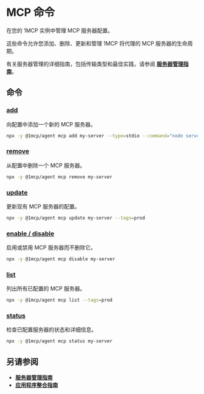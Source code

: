# MCP 命令

在您的 1MCP 实例中管理 MCP 服务器配置。

这些命令允许您添加、删除、更新和管理 1MCP 将代理的 MCP 服务器的生命周期。

有关服务器管理的详细指南，包括传输类型和最佳实践，请参阅 **[服务器管理指南](../../guide/essentials/server-management)**。

## 命令

### [add](./add)

向配置中添加一个新的 MCP 服务器。

```bash
npx -y @1mcp/agent mcp add my-server --type=stdio --command="node server.js"
```

### [remove](./remove)

从配置中删除一个 MCP 服务器。

```bash
npx -y @1mcp/agent mcp remove my-server
```

### [update](./update)

更新现有 MCP 服务器的配置。

```bash
npx -y @1mcp/agent mcp update my-server --tags=prod
```

### [enable / disable](./enable-disable)

启用或禁用 MCP 服务器而不删除它。

```bash
npx -y @1mcp/agent mcp disable my-server
```

### [list](./list)

列出所有已配置的 MCP 服务器。

```bash
npx -y @1mcp/agent mcp list --tags=prod
```

### [status](./status)

检查已配置服务器的状态和详细信息。

```bash
npx -y @1mcp/agent mcp status my-server
```

## 另请参阅

- **[服务器管理指南](../../guide/essentials/server-management)**
- **[应用程序整合指南](../../guide/integrations/app-consolidation)**
